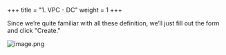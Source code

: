 +++
title = "1. VPC - DC"
weight = 1
+++


Since we’re quite familiar with all these definition, we’ll just fill out the form and click "Create."


![image.png](/images/004-iv-setup-vpc-dc-resources/14-490076-image.png)


